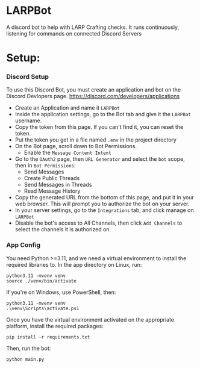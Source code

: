 # LARPBot

A discord bot to help with LARP Crafting checks.
It runs continuously, listening for commands on connected Discord Servers

# Setup:

### Discord Setup
To use this Discord Bot, you must create an application and bot on the Discord Devlopers page.
https://discord.com/developers/applications

* Create an Application and name it `LARPBot`
* Inside the application settings, go to the Bot tab and give it the `LARPBot` username.
* Copy the token from this page. If you can't find it, you can reset the token.
* Put the token you get in a file named `.env` in the project directory
* On the Bot page, scroll down to Bot Permissions.
  * Enable the `Message Content Intent`
* Go to the `OAuth2` page, then `URL Generator` and select the `bot` scope, then in `Bot Permissions`:
  * Send Messages
  * Create Public Threads
  * Send Messages in Threads
  * Read Message History
* Copy the generated URL from the bottom of this page, and put it in your web browser. This will prompt you to authorize the bot on your server.
* In your server settings, go to the `Integrations` tab, and click manage on `LARPBot`
* Disable the bot's access to All Channels, then click `Add Channels` to select the channels it is authorized on.

### App Config
You need Python >=3.11, and we need a virtual environment to install the required libraries to.
In the app directory on Linux, run:
```
python3.11 -mvenv venv
source ./venv/bin/activate
```

If you're on Windows, use PowerShell, then:
```
python3.11 -mvenv venv
.\venv\Scripts\activate.ps1
```

Once you have the virtual environment activated on the appropriate platform, install the required packages:
```
pip install -r requirements.txt
```

Then, run the bot:
```
python main.py
```
